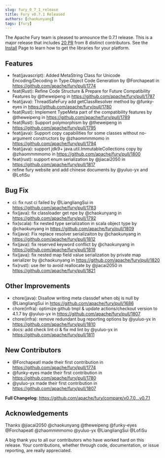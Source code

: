 ```yaml
---
slug: fury_0_7_1_release
title: Fury v0.7.1 Released
authors: [chaokunyang]
tags: [fury]
---
```


The Apache Fury team is pleased to announce the 0.7.1 release. This is a major release that includes [20 PR](https://github.com/apache/fury/compare/v0.7.0...v0.7.1) from 8 distinct contributors. See the [Install](https://fury.apache.org/docs/start/install) Page to learn how to get the libraries for your platform.

## Features
* feat(javascript): Added MetaString Class for Unicode Encoding/Decoding in Type.Object Code Generation by @Forchapeatl in https://github.com/apache/fury/pull/1774
* feat(Rust): Refine Code Structure &  Prepare for Future Compatibility Features by @theweipeng in https://github.com/apache/fury/pull/1787
* feat(java): ThreadSafeFury add getClassResolver method by @funky-eyes in https://github.com/apache/fury/pull/1780
* feat(Rust): Implement TypeMeta part of the compatibility features by @theweipeng in https://github.com/apache/fury/pull/1789
* feat(Rust): Support polymorphism by @theweipeng in https://github.com/apache/fury/pull/1795
* feat(java): Support copy capabilities for some classes without no-argument constructors by @zhaommmmomo in https://github.com/apache/fury/pull/1794
* feat(java): support jdk9+ java.util.ImmutableCollections copy by @zhaommmmomo in https://github.com/apache/fury/pull/1800
* feat(rust): support enum serialization by @jiacai2050 in https://github.com/apache/fury/pull/1817
* refine fury website and add chinese documents by @yuluo-yx and  @LofiSu

## Bug Fix
* ci: fix rust ci failed by @LiangliangSui in https://github.com/apache/fury/pull/1783
* fix(java): fix classloader get npe by @chaokunyang in https://github.com/apache/fury/pull/1792
* fix(scala): fix nested type serialization in scala object type by @chaokunyang in https://github.com/apache/fury/pull/1809
* fix(java): Fix replace resolver serializaiton by @chaokunyang in https://github.com/apache/fury/pull/1812
* fix(java): fix reserved keyword conflict by @chaokunyang in https://github.com/apache/fury/pull/1819
* fix(java): fix nested map field value serialization by private map serializer by @chaokunyang in https://github.com/apache/fury/pull/1820
* fix(rust): use iter to avoid reallocate by @jiacai2050 in https://github.com/apache/fury/pull/1821

## Other Improvements
* chore(java): Disallow writing meta classdef when obj is null by @LiangliangSui in https://github.com/apache/fury/pull/1686
* chore(infra): optimize github tmpl & update actions/checkout version to 4.1.7 by @yuluo-yx in https://github.com/apache/fury/pull/1807
* chore(infra): remove redundant bug reporting options by @yuluo-yx in https://github.com/apache/fury/pull/1810
* docs: add check lint ci & fix md lint by @yuluo-yx in https://github.com/apache/fury/pull/1811

## New Contributors
* @Forchapeatl made their first contribution in https://github.com/apache/fury/pull/1774
* @funky-eyes made their first contribution in https://github.com/apache/fury/pull/1780
* @yuluo-yx made their first contribution in https://github.com/apache/fury/pull/1807

**Full Changelog**: https://github.com/apache/fury/compare/v0.7.0...v0.7.1

## Acknowledgements

Thanks @jiacai2050 @chaokunyang @theweipeng @funky-eyes @Forchapeatl @zhaommmmomo @yuluo-yx @LiangliangSui @LofiSu

A big thank you to all our contributors who have worked hard on this release. Your contributions, whether through code,
documentation, or issue reporting, are really appreciated.

